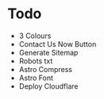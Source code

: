 # Todo

- 3 Colours
- Contact Us Now Button
- Generate Sitemap
- Robots txt
- Astro Compress
- Astro Font
- Deploy Cloudflare
